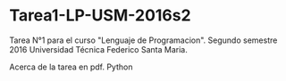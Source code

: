 # Tarea1-LP-USM-2016s2
Tarea N°1 para el curso "Lenguaje de Programacion". Segundo semestre 2016
Universidad Técnica Federico Santa Maria.

Acerca de la tarea en pdf.
Python

